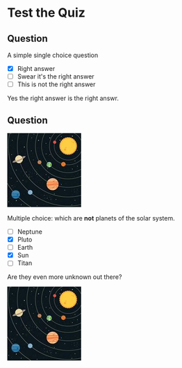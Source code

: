 # Test the Quiz

## Question

A simple single choice question

- [X] Right answer
- [ ] Swear it's the right answer
- [ ] This is not the right answer

Yes the right answer is the right answr.

## Question

![Solar System](/test/assets/solarsystem.jpg)

Multiple choice: which are **not** planets of the solar system. 

- [ ] Neptune
- [X] Pluto
- [ ] Earth
- [X] Sun
- [ ] Titan

Are they even more unknown out there?

![Solar System](/test/assets/solarsystem.jpg)
